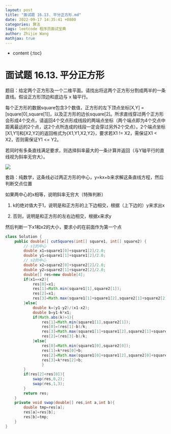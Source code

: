 ```yaml
---
layout: post
title: "面试题 16.13. 平分正方形.md"
date: 2022-09-17 14:35:41 +0800
categories: 算法
tags: leetcode 程序员面试宝典
author: Zhijie Wang
mathjax: true
---
```



* content
{:toc}














# 面试题 16.13. 平分正方形

题目：给定两个正方形及一个二维平面。请找出将这两个正方形分割成两半的一条直线。假设正方形顶边和底边与 x 轴平行。

每个正方形的数据square包含3个数值，正方形的左下顶点坐标[X,Y] = [square[0],square[1]]，以及正方形的边长square[2]。所求直线穿过两个正方形会形成4个交点，请返回4个交点形成线段的两端点坐标（两个端点即为4个交点中距离最远的2个点，这2个点所连成的线段一定会穿过另外2个交点）。2个端点坐标[X1,Y1]和[X2,Y2]的返回格式为{X1,Y1,X2,Y2}，要求若X1 != X2，需保证X1 < X2，否则需保证Y1 <= Y2。

若同时有多条直线满足要求，则选择斜率最大的一条计算并返回（与Y轴平行的直线视为斜率无穷大）。



![](D:/下载/youdaonote-pull-master/youdaonote-pull-master/youdaonote/youdaonote-images/WEBRESOURCE0ae7084df7256c22765a5ed6e8ddd811.png)

套路：纯数学，这条线必过两正方形的中心，y=kx+b来求解这条直线方程，然后判断交点位置

如果两中心的x相等，说明斜率无穷大（特殊判断）

1. k的绝对值大于1，说明是和正方形的上下边相交，根据（上下边的）y来求出x

2. 否则，说明是和正方形的左右边相交，根据x来求y

然后判断一下x1和x2的大小，要求小的在前面作为第一个点

```java
class Solution {
    public double[] cutSquares(int[] square1, int[] square2) {
        // s1的中心
        double x1=square1[0]+square1[2]/2.0;
        double y1=square1[1]+square1[2]/2.0;
        // s2的中心
        double x2=square2[0]+square2[2]/2.0;
        double y2=square2[1]+square2[2]/2.0;
        double[] res=new double[4];
        if(x1==x2){
            res[0]=x1;
            res[1]=Math.min(square1[1],square2[1]);
            res[2]=x1;
            res[3]=Math.max(square1[1]+square1[2],square2[1]+square2[2]);
        }else{
            double k=(y1-y2)/(x1-x2);
            double b=y1-k*x1;
            if(Math.abs(k)>1){
                res[1]=Math.min(square1[1],square2[1]);
                res[0]=(res[1]-b)/k;
                res[3]=Math.max(square1[1]+square1[2],square2[1]+square2[2]);
                res[2]=(res[3]-b)/k;
            }else{
                res[0]=Math.min(square1[0],square2[0]);
                res[1]=k*res[0]+b;
                res[2]=Math.max(square1[0]+square1[2],square2[0]+square2[2]);
                res[3]=k*res[2]+b;
                }
        }
        if(res[2]<res[0]){
            swap(res,0,2);
            swap(res,1,3);
        }
        return res;
    }
    private void swap(double[] res,int a,int b){
        double tmp=res[a];
        res[a]=res[b];
        res[b]=tmp;
    }
}
```

